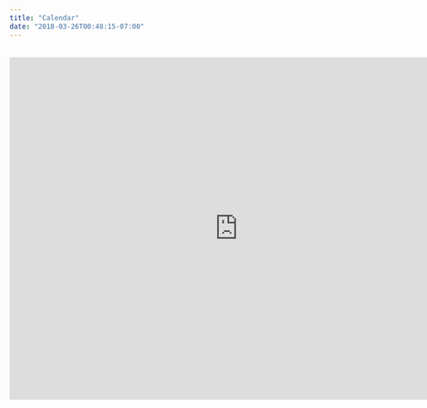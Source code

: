 ```yaml
---
title: "Calendar"
date: "2018-03-26T00:48:15-07:00"
---
```


<br/>

<iframe src="https://calendar.google.com/calendar/b/1/embed?title=Class%201EE%202017-2018%20Calendar&amp;height=600&amp;wkst=1&amp;bgcolor=%23FFFFFF&amp;src=europa.ee.2016%40gmail.com&amp;color=%231B887A&amp;src=dcif8bv8l4l7niguafbr7ruikoh9eqj1%40import.calendar.google.com&amp;color=%23AB8B00&amp;src=uuhn0nb244pv3reh1bbs6m4fps%40group.calendar.google.com&amp;color=%234f86f7&amp;ctz=Europe%2FLondon" style="border-width:0" width="800" height="600" frameborder="0" scrolling="no"></iframe>

